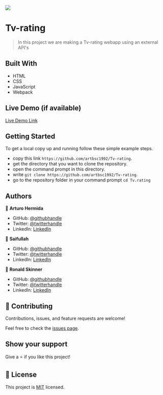 ![](https://img.shields.io/badge/Microverse-blueviolet)

# Tv-rating

>  In this project we are making a Tv-rating webapp using an external API's


## Built With

- HTML
- CSS
- JavaScript
- Webpack

## Live Demo (if available)

[Live Demo Link]()


## Getting Started

To get a local copy up and running follow these simple example steps.

- copy this link `https://github.com/artbsc1992/Tv-rating`.
- get the directory that you want to clone the repository.
- open the command prompt in this directory.
- write `git clone https://github.com/artbsc1992/Tv-rating`.
- go to the repository folder in your command prompt `cd Tv.rating`



## Authors

👤 **Arturo Hermida**

- GitHub: [@githubhandle](https://github.com/Artbsc1992)
- Twitter: [@twitterhandle](https://twitter.com/Arturo_D_Rock)
- LinkedIn: [LinkedIn](https://linkedin.com/in/arturo-hermida29)

👤 **Saifullah**

- GitHub: [@githubhandle](https://github.com/saifullah767)
- Twitter: [@twitterhandle](https://twitter.com/twitterhandle)
- LinkedIn: [LinkedIn](https://www.linkedin.com/in/saifullah-khan-b0637b169/)

👤 **Ronald Skinner**

- GitHub: [@githubhandle](https://github.com/rskinnerc)
- Twitter: [@twitterhandle](https://twitter.com/XSkinner)
- LinkedIn: [LinkedIn](https://linkedin.com/in/linkedinhandle)

## 🤝 Contributing

Contributions, issues, and feature requests are welcome!

Feel free to check the [issues page](../../issues/).

## Show your support

Give a ⭐️ if you like this project!

## 📝 License

This project is [MIT](./MIT.md) licensed.
